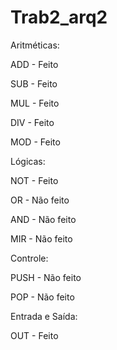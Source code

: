 # Trab2_arq2

Aritméticas:

ADD - Feito

SUB - Feito

MUL - Feito

DIV - Feito

MOD - Feito


Lógicas: 

NOT - Feito

OR - Não feito

AND - Não feito

MIR - Não feito


Controle: 

PUSH - Não feito

POP - Não feito



Entrada e Saída:

OUT - Feito

